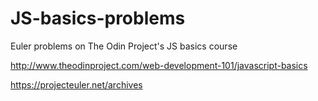 # JS-basics-problems
Euler problems on The Odin Project's JS basics course

http://www.theodinproject.com/web-development-101/javascript-basics

https://projecteuler.net/archives